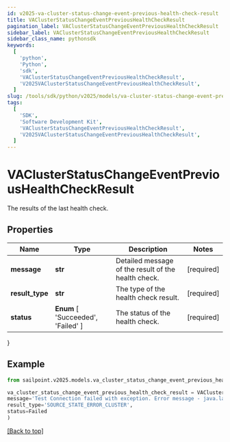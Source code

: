 ```yaml
---
id: v2025-va-cluster-status-change-event-previous-health-check-result
title: VAClusterStatusChangeEventPreviousHealthCheckResult
pagination_label: VAClusterStatusChangeEventPreviousHealthCheckResult
sidebar_label: VAClusterStatusChangeEventPreviousHealthCheckResult
sidebar_class_name: pythonsdk
keywords:
  [
    'python',
    'Python',
    'sdk',
    'VAClusterStatusChangeEventPreviousHealthCheckResult',
    'V2025VAClusterStatusChangeEventPreviousHealthCheckResult',
  ]
slug: /tools/sdk/python/v2025/models/va-cluster-status-change-event-previous-health-check-result
tags:
  [
    'SDK',
    'Software Development Kit',
    'VAClusterStatusChangeEventPreviousHealthCheckResult',
    'V2025VAClusterStatusChangeEventPreviousHealthCheckResult',
  ]
---
```


# VAClusterStatusChangeEventPreviousHealthCheckResult

The results of the last health check.

## Properties

| Name | Type | Description | Notes |
| --- | --- | --- | --- |
| **message** | **str** | Detailed message of the result of the health check. | [required] |
| **result_type** | **str** | The type of the health check result. | [required] |
| **status** | **Enum** [ 'Succeeded', 'Failed' ] | The status of the health check. | [required] |

}

## Example

```python
from sailpoint.v2025.models.va_cluster_status_change_event_previous_health_check_result import VAClusterStatusChangeEventPreviousHealthCheckResult

va_cluster_status_change_event_previous_health_check_result = VAClusterStatusChangeEventPreviousHealthCheckResult(
message='Test Connection failed with exception. Error message - java.lang Exception',
result_type='SOURCE_STATE_ERROR_CLUSTER',
status=Failed
)

```

[[Back to top]](#)
